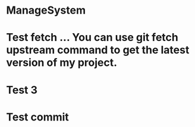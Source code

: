 # ManageSystem

# Test fetch ... You can use git fetch upstream command to get the latest version of my project. 

# Test 3

# Test commit
